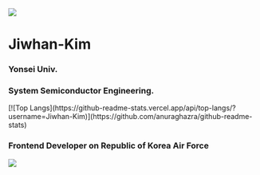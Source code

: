 <img src="https://capsule-render.vercel.app/api?type=waving&color=1766FF&height=150&section=header" />
<h1>Jiwhan-Kim</h1>
<h3>Yonsei Univ.</h3>
<h3>System Semiconductor Engineering.</h3>
[![Top Langs](https://github-readme-stats.vercel.app/api/top-langs/?username=Jiwhan-Kim)](https://github.com/anuraghazra/github-readme-stats)
<br />
<h3>Frontend Developer on Republic of Korea Air Force</h3>
<img src="https://capsule-render.vercel.app/api?type=waving&color=1766FF&height=150&section=footer" />
